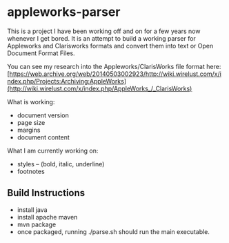 appleworks-parser
=================

This is a project I have been working off and on for a few years now whenever I get bored.  It is an attempt to build
a working parser for Appleworks and Clarisworks formats and convert them into text or Open Document Format Files.

You can see my research into the Appleworks/ClarisWorks file format here:
[https://web.archive.org/web/20140503002923/http://wiki.wirelust.com/x/index.php/Projects:Archiving:AppleWorks](http://wiki.wirelust.com/x/index.php/AppleWorks_/_ClarisWorks)

What is working: 
* document version 
* page size 
* margins 
* document content 

What I am currently working on: 
* styles – (bold, italic, underline) 
* footnotes 

Build Instructions
------------------
* install java
* install apache maven
* mvn package
* once packaged, running ./parse.sh should run the main executable.


